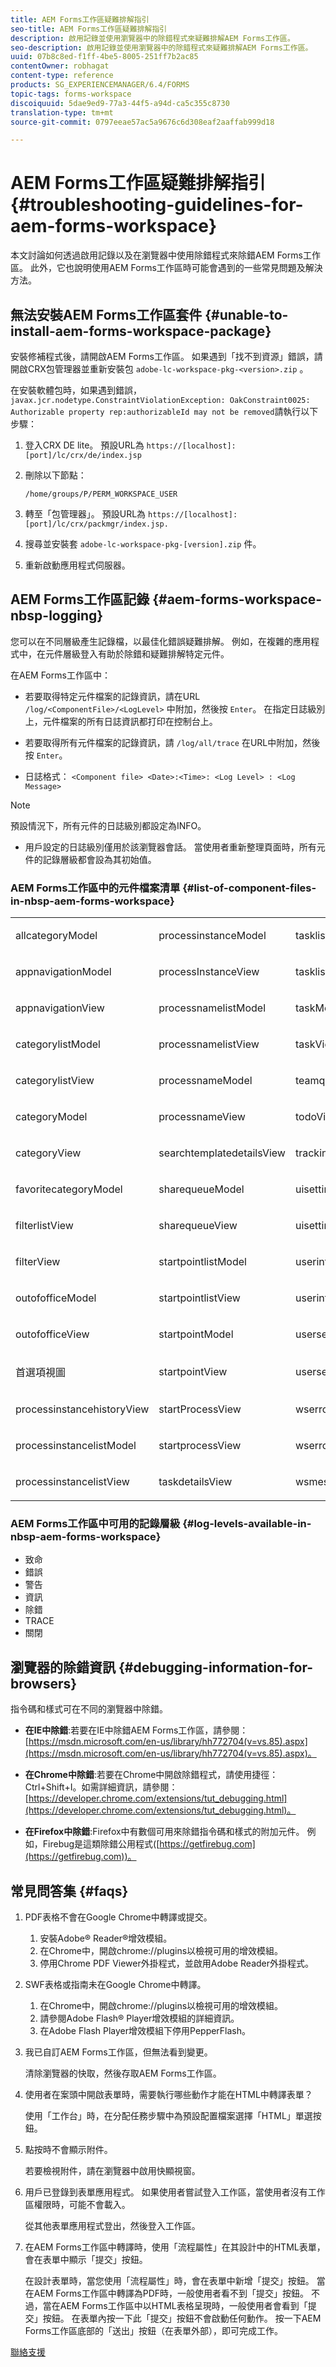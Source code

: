 ```yaml
---
title: AEM Forms工作區疑難排解指引
seo-title: AEM Forms工作區疑難排解指引
description: 啟用記錄並使用瀏覽器中的除錯程式來疑難排解AEM Forms工作區。
seo-description: 啟用記錄並使用瀏覽器中的除錯程式來疑難排解AEM Forms工作區。
uuid: 07b8c8ed-f1ff-4be5-8005-251ff7b2ac85
contentOwner: robhagat
content-type: reference
products: SG_EXPERIENCEMANAGER/6.4/FORMS
topic-tags: forms-workspace
discoiquuid: 5dae9ed9-77a3-44f5-a94d-ca5c355c8730
translation-type: tm+mt
source-git-commit: 0797eeae57ac5a9676c6d308eaf2aaffab999d18

---
```



# AEM Forms工作區疑難排解指引 {#troubleshooting-guidelines-for-aem-forms-workspace}

本文討論如何透過啟用記錄以及在瀏覽器中使用除錯程式來除錯AEM Forms工作區。 此外，它也說明使用AEM Forms工作區時可能會遇到的一些常見問題及解決方法。

## 無法安裝AEM Forms工作區套件 {#unable-to-install-aem-forms-workspace-package}

安裝修補程式後，請開啟AEM Forms工作區。 如果遇到「找不到資源」錯誤，請開啟CRX包管理器並重新安裝包 `adobe-lc-workspace-pkg-<version>.zip` 。

在安裝軟體包時，如果遇到錯誤， `javax.jcr.nodetype.ConstraintViolationException: OakConstraint0025: Authorizable property rep:authorizableId may not be removed`請執行以下步驟：

1. 登入CRX DE lite。 預設URL為 `https://[localhost]:[port]/lc/crx/de/index.jsp`
1. 刪除以下節點：

   `/home/groups/P/PERM_WORKSPACE_USER`

1. 轉至「包管理器」。 預設URL為 `https://[localhost]:[port]/lc/crx/packmgr/index.jsp.`
1. 搜尋並安裝套 `adobe-lc-workspace-pkg-[version].zip` 件。
1. 重新啟動應用程式伺服器。

## AEM Forms工作區記錄 {#aem-forms-workspace-nbsp-logging}

您可以在不同層級產生記錄檔，以最佳化錯誤疑難排解。 例如，在複雜的應用程式中，在元件層級登入有助於除錯和疑難排解特定元件。

在AEM Forms工作區中：

* 若要取得特定元件檔案的記錄資訊，請在URL `/log/<ComponentFile>/<LogLevel>` 中附加，然後按 `Enter`。 在指定日誌級別上，元件檔案的所有日誌資訊都打印在控制台上。

* 若要取得所有元件檔案的記錄資訊，請 `/log/all/trace` 在URL中附加，然後按 `Enter`。

* 日誌格式： `<Component file> <Date>:<Time>: <Log Level> : <Log Message>`

>[!NOTE]
>
>預設情況下，所有元件的日誌級別都設定為INFO。

* 用戶設定的日誌級別僅用於該瀏覽器會話。 當使用者重新整理頁面時，所有元件的記錄層級都會設為其初始值。

### AEM Forms工作區中的元件檔案清單 {#list-of-component-files-in-nbsp-aem-forms-workspace}

<table> 
 <tbody> 
  <tr> 
   <td><p>allcategoryModel</p> </td> 
   <td><p>processinstanceModel</p> </td> 
   <td><p>tasklistModel</p> </td> 
  </tr> 
  <tr> 
   <td><p>appnavigationModel</p> </td> 
   <td><p>processInstanceView</p> </td> 
   <td><p>tasklistView</p> </td> 
  </tr> 
  <tr> 
   <td><p>appnavigationView</p> </td> 
   <td><p>processnamelistModel</p> </td> 
   <td><p>taskModel</p> </td> 
  </tr> 
  <tr> 
   <td><p>categorylistModel</p> </td> 
   <td><p>processnamelistView</p> </td> 
   <td><p>taskView</p> </td> 
  </tr> 
  <tr> 
   <td><p>categorylistView</p> </td> 
   <td><p>processnameModel</p> </td> 
   <td><p>teamqueuesView</p> </td> 
  </tr> 
  <tr> 
   <td><p>categoryModel</p> </td> 
   <td><p>processnameView</p> </td> 
   <td><p>todoView</p> </td> 
  </tr> 
  <tr> 
   <td><p>categoryView</p> </td> 
   <td><p>searchtemplatedetailsView</p> </td> 
   <td><p>trackingView</p> </td> 
  </tr> 
  <tr> 
   <td><p>favoritecategoryModel</p> </td> 
   <td><p>sharequeueModel</p> </td> 
   <td><p>uisettingsModel</p> </td> 
  </tr> 
  <tr> 
   <td><p>filterlistView</p> </td> 
   <td><p>sharequeueView</p> </td> 
   <td><p>uisettingsView</p> </td> 
  </tr> 
  <tr> 
   <td><p>filterView</p> </td> 
   <td><p>startpointlistModel</p> </td> 
   <td><p>userinfoModel</p> </td> 
  </tr> 
  <tr> 
   <td><p>outofofficeModel</p> </td> 
   <td><p>startpointlistView</p> </td> 
   <td><p>userinfoView</p> </td> 
  </tr> 
  <tr> 
   <td><p>outofofficeView</p> </td> 
   <td><p>startpointModel</p> </td> 
   <td><p>usersearchModel</p> </td> 
  </tr> 
  <tr> 
   <td><p>首選項視圖</p> </td> 
   <td><p>startpointView</p> </td> 
   <td><p>usersearchView</p> </td> 
  </tr> 
  <tr> 
   <td><p>processinstancehistoryView</p> </td> 
   <td><p>startProcessView</p> </td> 
   <td><p>wserrorModel</p> </td> 
  </tr> 
  <tr> 
   <td><p>processinstancelistModel</p> </td> 
   <td><p>startprocessView</p> </td> 
   <td><p>wserrorView</p> </td> 
  </tr> 
  <tr> 
   <td><p>processinstancelistView</p> </td> 
   <td><p>taskdetailsView</p> </td> 
   <td><p>wsmessageView</p> </td> 
  </tr> 
 </tbody> 
</table>

### AEM Forms工作區中可用的記錄層級 {#log-levels-available-in-nbsp-aem-forms-workspace}

* 致命
* 錯誤
* 警告
* 資訊
* 除錯
* TRACE
* 關閉

## 瀏覽器的除錯資訊 {#debugging-information-for-browsers}

指令碼和樣式可在不同的瀏覽器中除錯。

* **在IE中除錯**:若要在IE中除錯AEM Forms工作區，請參閱： [https://msdn.microsoft.com/en-us/library/hh772704(v=vs.85).aspx](https://msdn.microsoft.com/en-us/library/hh772704(v=vs.85).aspx)。

* **在Chrome中除錯**:若要在Chrome中開啟除錯程式，請使用捷徑：Ctrl+Shift+I。如需詳細資訊，請參閱： [https://developer.chrome.com/extensions/tut_debugging.html](https://developer.chrome.com/extensions/tut_debugging.html)。

* **在Firefox中除錯**:Firefox中有數個可用來除錯指令碼和樣式的附加元件。 例如，Firebug是這類除錯公用程式([https://getfirebug.com](https://getfirebug.com))。

## 常見問答集 {#faqs}

1. PDF表格不會在Google Chrome中轉譯或提交。

   1. 安裝Adobe® Reader®增效模組。
   1. 在Chrome中，開啟chrome://plugins以檢視可用的增效模組。
   1. 停用Chrome PDF Viewer外掛程式，並啟用Adobe Reader外掛程式。

1. SWF表格或指南未在Google Chrome中轉譯。

   1. 在Chrome中，開啟chrome://plugins以檢視可用的增效模組。
   1. 請參閱Adobe Flash® Player增效模組的詳細資訊。
   1. 在Adobe Flash Player增效模組下停用PepperFlash。

1. 我已自訂AEM Forms工作區，但無法看到變更。

   清除瀏覽器的快取，然後存取AEM Forms工作區。

1. 使用者在案頭中開啟表單時，需要執行哪些動作才能在HTML中轉譯表單？

   使用「工作台」時，在分配任務步驟中為預設配置檔案選擇「HTML」單選按鈕。

1. 點按時不會顯示附件。

   若要檢視附件，請在瀏覽器中啟用快顯視窗。

1. 用戶已登錄到表單應用程式。 如果使用者嘗試登入工作區，當使用者沒有工作區權限時，可能不會載入。

   從其他表單應用程式登出，然後登入工作區。

1. 在AEM Forms工作區中轉譯時，使用「流程屬性」在其設計中的HTML表單，會在表單中顯示「提交」按鈕。

   在設計表單時，當您使用「流程屬性」時，會在表單中新增「提交」按鈕。 當在AEM Forms工作區中轉譯為PDF時，一般使用者看不到「提交」按鈕。 不過，當在AEM Forms工作區中以HTML表格呈現時，一般使用者會看到「提交」按鈕。 在表單內按一下此「提交」按鈕不會啟動任何動作。 按一下AEM Forms工作區底部的「送出」按鈕（在表單外部），即可完成工作。

[聯絡支援](https://www.adobe.com/account/sign-in.supportportal.html)
